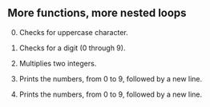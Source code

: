 ## More functions, more nested loops
0. Checks for uppercase character.

1. Checks for a digit (0 through 9).

2. Multiplies two integers.

3. Prints the numbers, from 0 to 9, followed by a new line.

4. Prints the numbers, from 0 to 9, followed by a new line.
